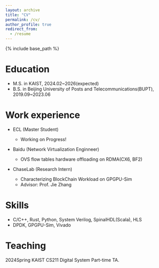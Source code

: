 ```yaml
---
layout: archive
title: "CV"
permalink: /cv/
author_profile: true
redirect_from:
  - /resume
---
```


{% include base_path %}

Education
======
* M.S. in KAIST, 2024.02~2026(expected)
* B.S. in Beijing University of Posts and Telecommunications(BUPT), 2019.09~2023.06

Work experience
======
* ECL (Master Student)
  * Working on Progress!

* Baidu (Network Virtualization Enginneer)
  * OVS flow tables hardware offloading on RDMA(CX6, BF2)

* ChaseLab (Research Intern)
  * Characterizing BlockChain Workload on GPGPU-Sim 
  * Advisor: Prof. Jie Zhang
  
Skills
======
* C/C++, Rust, Python, System Verilog, SpinalHDL(Scala), HLS
* DPDK, GPGPU-Sim, Vivado

Teaching
======
  2024Spring KAIST CS211 Digital System Part-time TA.
